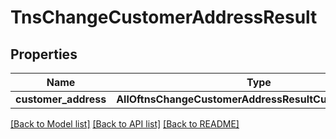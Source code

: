 # TnsChangeCustomerAddressResult

## Properties
Name | Type | Description | Notes
------------ | ------------- | ------------- | -------------
**customer_address** | **AllOftnsChangeCustomerAddressResultCustomerAddress** |  | 

[[Back to Model list]](../README.md#documentation-for-models) [[Back to API list]](../README.md#documentation-for-api-endpoints) [[Back to README]](../README.md)

